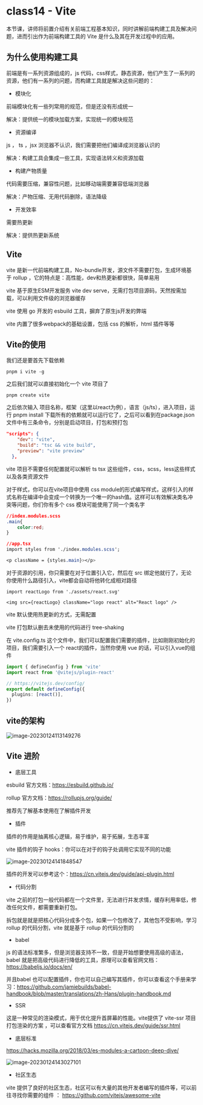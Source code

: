 # class14 - Vite



本节课，讲师将前置介绍有关前端工程基本知识，同时讲解前端构建工具及解决问题，进而引出作为前端构建工具的 Vite 是什么及其在开发过程中的应用。

## 为什么使用构建工具

前端是有一系列资源组成的，js 代码，css样式，静态资源，他们产生了一系列的资源，他们有一系列的问题，而构建工具就是解决这些问题的：

- 模块化

前端模块化有一些列常用的规范，但是还没有形成统一

解决：提供统一的模块加载方案，实现统一的模块规范

- 资源编译

js ， ts ，jsx 浏览器不认识，我们需要把他们编译成浏览器认识的

解决：构建工具会集成一些工具，实现语法转义和资源加载

- 构建产物质量

代码需要压缩，兼容性问题，比如移动端需要兼容低端浏览器

解决：产物压缩、无用代码删除，语法降级

- 开发效率

需要热更新

解决：提供热更新系统

## Vite

vite 是新一代前端构建工具，No-bundle开发，源文件不需要打包，生成环境基于 rollup ，它的特点是：高性能，dev和热更新都很快，简单易用

vite 基于原生ESM开发服务 vite dev serve，无需打包项目源码，天然按需加载，可以利用文件级的浏览器缓存

vite 使用 go 开发的 esbuild 工具，摒弃了原生js开发的弊端

vite 内置了很多webpack的基础设置，包括 css 的解析，html 插件等等

## Vite的使用

我们还是要首先下载依赖

```shell
pnpm i vite -g
```

之后我们就可以直接初始化一个 vite 项目了

```shell
pnpm create vite
```

之后依次输入 项目名称，框架（这里以react为例），语言（js/ts），进入项目，运行 pnpm install 下载所有的依赖就可以运行它了，之后可以看到在package.json 文件中有三条命令，分别是启动项目，打包和预打包

```json
"scripts": {
    "dev": "vite",
    "build": "tsc && vite build",
    "preview": "vite preview"
  },
```

vite 项目不需要任何配置就可以解析 ts tsx 这些组件，css，scss，less这些样式以及各类资源文件

对于样式，你可以在vite项目中使用 css module的形式编写样式，这样引入的样式名称在编译中会变成一个转换为一个唯一的hash值。这样可以有效解决类名冲突等问题，你们你有多个 css 模块可能使用了同一个类名字

```css
//index.modules.scss
.main{
    color:red;
}

//app.tsx
import styles from './index.modules.scss';

<p className = {styles.main}></p>
```

对于资源的引用，你只需要在对于位置引入它，然后在 src 绑定他就行了，无论你使用什么路径引入，vite都会自动将他转化成相对路径

```tsx
import reactLogo from './assets/react.svg'

<img src={reactLogo} className="logo react" alt="React logo" />
```

vite 默认使用热更新的方式，无需配置

vite 打包默认删去未使用的代码进行 tree-shaking

在 vite.config.ts 这个文件中，我们可以配置我们需要的插件，比如刚刚初始化的项目，我们需要引入一个 react的插件，当然你使用 vue 的话，可以引入vue的组件

```typescript
import { defineConfig } from 'vite'
import react from '@vitejs/plugin-react'

// https://vitejs.dev/config/
export default defineConfig({
  plugins: [react()],
})

```

## vite的架构

![image-20230124113149276](/bit-dance/img/38.png)

## Vite 进阶

- 底层工具

esbuild 官方文档：https://esbuild.github.io/

rollup 官方文档：https://rollupjs.org/guide/

推荐先了解基本使用在了解插件开发

- 插件

插件的作用是抽离核心逻辑，易于维护，易于拓展，生态丰富

vite 插件的钩子 hooks：你可以在对于的钩子处调用它实现不同的功能

![image-20230124141848547](/bit-dance/img/39.png)

插件的开发可以参考这个：https://cn.vitejs.dev/guide/api-plugin.html

- 代码分割

vite 之前的打包一般代码都在一个文件里，无法进行并发求情，缓存利用率低，修改任何文件，都需要重新打包。

拆包就是就是把核心代码分成多个包，如果一个包修改了，其他包不受影响，学习 rollup 的代码分割，vite 就是基于 rollup 的代码分割的

- babel

js 的语法标准繁多，但是浏览器支持不一致，但是开始想要使用高级的语法，babel 就是把高级代码进行降低的工具，原理可以查看官网文档：https://babeljs.io/docs/en/

并且babel 也可以配置插件，你也可以自己编写其插件，你可以查看这个手册来学习：https://github.com/jamiebuilds/babel-handbook/blob/master/translations/zh-Hans/plugin-handbook.md

- SSR

这是一种常见的渲染模式，用于优化提升首屏幕的性能。vite提供了 vite-ssr 项目打包渲染的方案 ，可以查看官方文档 https://cn.vitejs.dev/guide/ssr.html

- 底层标准

https://hacks.mozilla.org/2018/03/es-modules-a-cartoon-deep-dive/

![image-20230124143027101](/bit-dance/img/40.png)

- 社区生态

vite 提供了良好的社区生态，社区可以有大量的其他开发者编写的插件等，可以前往寻找你需要的组件 ： https://github.com/vitejs/awesome-vite
